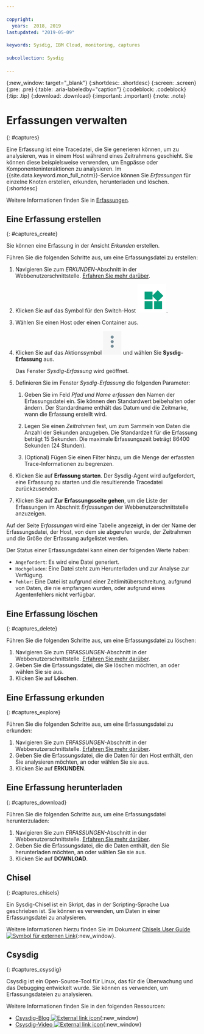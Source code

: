 ```yaml
---

copyright:
  years:  2018, 2019
lastupdated: "2019-05-09"

keywords: Sysdig, IBM Cloud, monitoring, captures

subcollection: Sysdig

---
```


{:new_window: target="_blank"}
{:shortdesc: .shortdesc}
{:screen: .screen}
{:pre: .pre}
{:table: .aria-labeledby="caption"}
{:codeblock: .codeblock}
{:tip: .tip}
{:download: .download}
{:important: .important}
{:note: .note}

# Erfassungen verwalten
{: #captures}

Eine Erfassung ist eine Tracedatei, die Sie generieren können, um zu analysieren, was in einem Host während eines Zeitrahmens geschieht. Sie können diese beispielsweise verwenden, um Engpässe oder Komponenteninteraktionen zu analysieren. Im {{site.data.keyword.mon_full_notm}}-Service können Sie *Erfassungen* für einzelne Knoten erstellen, erkunden, herunterladen und löschen. 
{:shortdesc}

Weitere Informationen finden Sie in [Erfassungen](/docs/services/Monitoring-with-Sysdig?topic=Sysdig-captures#captures).


## Eine Erfassung erstellen
{: #captures_create}

Sie können eine Erfassung in der Ansicht *Erkunden* erstellen.

Führen Sie die folgenden Schritte aus, um eine Erfassungsdatei zu erstellen:

1. Navigieren Sie zum *ERKUNDEN*-Abschnitt in der Webbenutzerschnittstelle. [Erfahren Sie mehr darüber](/docs/services/Monitoring-with-Sysdig?topic=Sysdig-launch#launch).

2. Klicken Sie auf das Symbol für den Switch-Host ![Symbol für den Switch-Host](images/switch_hosts.png).

3. Wählen Sie einen Host oder einen Container aus.

4. Klicken Sie auf das Aktionssymbol ![Drei-Punkte-Symbol](images/actions.png) und wählen Sie **Sysdig-Erfassung** aus.

    Das Fenster *Sysdig-Erfassung* wird geöffnet.

5. Definieren Sie im Fenster *Sysdig-Erfassung* die folgenden Parameter:

    1. Geben Sie im Feld *Pfad und Name erfassen* den Namen der Erfassungsdatei ein. Sie können den Standardwert beibehalten oder ändern. Der Standardname enthält das Datum und die Zeitmarke, wann die Erfassung erstellt wird. 

    2. Legen Sie einen *Zeitrahmen* fest, um zum Sammeln von Daten die Anzahl der Sekunden anzugeben. Die Standardzeit für die Erfassung beträgt 15 Sekunden. Die maximale Erfassungszeit beträgt 86400 Sekunden (24 Stunden). 

    3. (Optional) Fügen Sie einen Filter hinzu, um die Menge der erfassten Trace-Informationen zu begrenzen. 

6. Klicken Sie auf **Erfassung starten**. Der Sysdig-Agent wird aufgefordert, eine Erfassung zu starten und die resultierende Tracedatei zurückzusenden. 

7. Klicken Sie auf **Zur Erfassungsseite gehen**, um die Liste der Erfassungen im Abschnitt *Erfassungen* der Webbenutzerschnittstelle anzuzeigen. 

Auf der Seite *Erfassungen* wird eine Tabelle angezeigt, in der der Name der Erfassungsdatei, der Host, von dem sie abgerufen wurde, der Zeitrahmen und die Größe der Erfassung aufgelistet werden. 

Der Status einer Erfassungsdatei kann einen der folgenden Werte haben:
* `Angefordert`: Es wird eine Datei generiert.
* `Hochgeladen`: Eine Datei steht zum Herunterladen und zur Analyse zur Verfügung.
* `Fehler`: Eine Datei ist aufgrund einer Zeitlimitüberschreitung, aufgrund von Daten, die nie empfangen wurden, oder aufgrund eines Agentenfehlers nicht verfügbar.



## Eine Erfassung löschen
{: #captures_delete}

Führen Sie die folgenden Schritte aus, um eine Erfassungsdatei zu löschen:

1. Navigieren Sie zum *ERFASSUNGEN*-Abschnitt in der Webbenutzerschnittstelle. [Erfahren Sie mehr darüber](/docs/services/Monitoring-with-Sysdig?topic=Sysdig-launch#launch).
2. Geben Sie die Erfassungsdatei, die Sie löschen möchten, an oder wählen Sie sie aus.
3. Klicken Sie auf **Löschen**.



## Eine Erfassung erkunden
{: #captures_explore}

Führen Sie die folgenden Schritte aus, um eine Erfassungsdatei zu erkunden:

1. Navigieren Sie zum *ERFASSUNGEN*-Abschnitt in der Webbenutzerschnittstelle. [Erfahren Sie mehr darüber](/docs/services/Monitoring-with-Sysdig?topic=Sysdig-launch#launch).
2. Geben Sie die Erfassungsdatei, die die Daten für den Host enthält, den Sie analysieren möchten, an oder wählen Sie sie aus.
3. Klicken Sie auf **ERKUNDEN**.



## Eine Erfassung herunterladen
{: #captures_download}

Führen Sie die folgenden Schritte aus, um eine Erfassungsdatei herunterzuladen:

1. Navigieren Sie zum *ERFASSUNGEN*-Abschnitt in der Webbenutzerschnittstelle. [Erfahren Sie mehr darüber](/docs/services/Monitoring-with-Sysdig?topic=Sysdig-launch#launch).
2. Geben Sie die Erfassungsdatei, die die Daten enthält, den Sie herunterladen möchten, an oder wählen Sie sie aus.
3. Klicken Sie auf **DOWNLOAD**.


## Chisel
{: #captures_chisels}

Ein Sysdig-Chisel ist ein Skript, das in der Scripting-Sprache Lua geschrieben ist. Sie können es verwenden, um Daten in einer Erfassungsdatei zu analysieren. 

Weitere Informationen hierzu finden Sie im Dokument [Chisels User Guide ![Symbol für externen Link](../../icons/launch-glyph.svg "Symbol für externen Link")](https://github.com/draios/sysdig/wiki/Chisels-User-Guide){:new_window}.



## Csysdig
{: #captures_csysdig}

Csysdig ist ein Open-Source-Tool für Linux, das für die Überwachung und das Debugging entwickelt wurde. Sie können es verwenden, um Erfassungsdateien zu analysieren. 

Weitere Informationen finden Sie in den folgenden Ressourcen:
* [Csysdig-Blog ![External link icon](../../icons/launch-glyph.svg "External link icon")](https://sysdig.com/blog/csysdig-explained-visually/){:new_window}
* [Csysdig-Video ![External link icon](../../icons/launch-glyph.svg "External link icon")](https://www.youtube.com/watch?v=UJ4wVrbP-Q8){:new_window}


